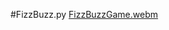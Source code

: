 #FizzBuzz.py
[FizzBuzzGame.webm](https://github.com/user-attachments/assets/9df76624-e6e7-40ae-8b13-e1c81529aa83)
